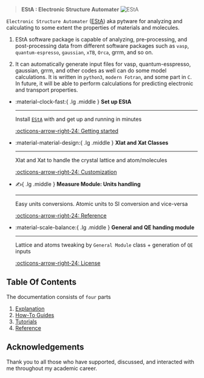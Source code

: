 
>**EStA : Electronic Structure Automater** 
![EStA](./image/logo.jpg)
 

`Electronic Structure Automater` ([EStA](home-page)) aka pytware for analyzing and calculating to some extent the properties 
of materials and molecules.

1. EStA software package is capable of analyzing, pre-processing, and post-processing data from different software packages such as `vasp`, `quantum-espresso`, `gaussian`, `xTB`,  `Orca`, grrm, and so on. 

3. It can automatically generate input files for vasp, quantum-esspresso, gaussian, grrm, and other 
codes as well can do some model calculations. It is written in `python3`, `modern Fotran`, and some 
part in `C`. In future, it will be able to perform calculations for predicting electronic and transport properties.



<div class="grid cards" markdown>

-   :material-clock-fast:{ .lg .middle } __Set up EStA__

    ---

    Install [`EStA`](#) with and get up and running in minutes

    [:octicons-arrow-right-24: Getting started](#)


-   :material-material-design:{ .lg .middle } __Xlat and Xat Classes__

    ---

    Xlat and Xat to handle the crystal lattice and atom/molecules

    [:octicons-arrow-right-24: Customization](#)



<!-- -  :material-material-design:{ .lg .middle} __HSONU__

    ---

    hello sk kkumar

    [:octicons-arrow-right-24: Customization](#) -->


-   :writing_hand:{ .lg .middle } __Measure Module: Units handling__

    ---

    Easy units conversions. Atomic units to SI conversion and vice-versa

    [:octicons-arrow-right-24: Reference](#)





-   :material-scale-balance:{ .lg .middle } __General and QE handing module__

    ---

    Lattice and atoms tweaking by `General Module` class  + generation of `QE` inputs

    [:octicons-arrow-right-24: License](#)

</div>




## Table Of Contents

The documentation consists of `four` parts

1. [Explanation](explanation.md)
2. [How-To Guides](how-to-guides.md)
3. [Tutorials](tutorials.md)
4. [Reference](reference.md)

## Acknowledgements

Thank you to all those who have supported, discussed, and interacted with me throughout my academic career.




